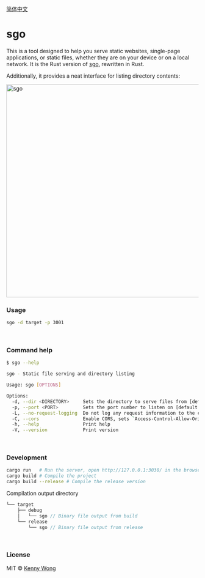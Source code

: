 [简体中文](./README-zh.md)

sgo
===

This is a tool designed to help you serve static websites, single-page applications, or static files, whether they are on your device or on a local network. It is the Rust version of [sgo](https://github.com/jaywcjlove/sgo), rewritten in Rust.

Additionally, it provides a neat interface for listing directory contents:

<img width="557" alt="sgo" src="https://github.com/user-attachments/assets/76797b83-0ff4-45da-bacf-114c1af1f16d">

<br />

### Usage

```sh
sgo -d target -p 3001
```

<br />

### Command help

```sh
$ sgo --help

sgo - Static file serving and directory listing

Usage: sgo [OPTIONS]

Options:
  -d, --dir <DIRECTORY>     Sets the directory to serve files from [default: ./static]
  -p, --port <PORT>         Sets the port number to listen on [default: 3030]
  -L, --no-request-logging  Do not log any request information to the console
  -C, --cors                Enable CORS, sets `Access-Control-Allow-Origin` to `*`
  -h, --help                Print help
  -V, --version             Print version
```

<br />

### Development

```sh
cargo run   # Run the server, open http://127.0.0.1:3030/ in the browser
cargo build # Compile the project
cargo build --release # Compile the release version
```

Compilation output directory

```rs
└── target
    ├── debug
    │   └── sgo // Binary file output from build
    └── release
        └── sgo // Binary file output from release
```

<br />

### License

MIT © [Kenny Wong](https://wangchujiang.com/)